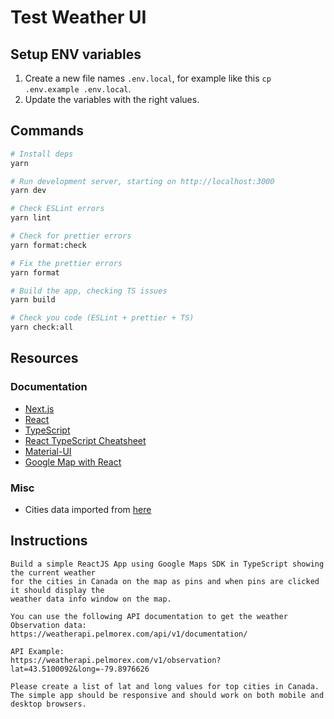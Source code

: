 # Test Weather UI

## Setup ENV variables

1. Create a new file names `.env.local`, for example like this `cp .env.example .env.local`.
2. Update the variables with the right values.

## Commands

```bash
# Install deps
yarn

# Run development server, starting on http://localhost:3000
yarn dev

# Check ESLint errors
yarn lint

# Check for prettier errors
yarn format:check

# Fix the prettier errors
yarn format

# Build the app, checking TS issues
yarn build

# Check you code (ESLint + prettier + TS)
yarn check:all
```

## Resources

### Documentation

- [Next.js](https://nextjs.org/docs/getting-started)
- [React](https://reactjs.org/docs/getting-started.html)
- [TypeScript](https://www.typescriptlang.org/docs/)
- [React TypeScript Cheatsheet](https://react-typescript-cheatsheet.netlify.app/)
- [Material-UI](https://mui.com/getting-started/usage/)
- [Google Map with React](https://developers.google.com/maps/documentation/javascript/react-map)

### Misc

- Cities data imported from [here](https://simplemaps.com/data/canada-cities)

## Instructions

```
Build a simple ReactJS App using Google Maps SDK in TypeScript showing the current weather
for the cities in Canada on the map as pins and when pins are clicked it should display the
weather data info window on the map.

You can use the following API documentation to get the weather Observation data:
https://weatherapi.pelmorex.com/api/v1/documentation/

API Example:
https://weatherapi.pelmorex.com/v1/observation?lat=43.5100092&long=-79.8976626

Please create a list of lat and long values for top cities in Canada.
The simple app should be responsive and should work on both mobile and desktop browsers.
```
